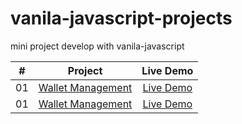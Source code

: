 # vanila-javascript-projects
mini project develop with vanila-javascript 


|  #  | Project             | Live Demo |
| :-: | :----------------------------: | :-------: |
| 01  | [Wallet Management](https://github.com/muhib-dev/vanila-javascript-projects/tree/main/account%20management)   | [Live Demo](https://muhib-dev.github.io/vanila-javascript-projects/account%20management/)|
| 01  | [Wallet Management](https://github.com/muhib-dev/vanila-javascript-projects/tree/main/account%20management)   | [Live Demo](https://muhib-dev.github.io/vanila-javascript-projects/account%20management/)

